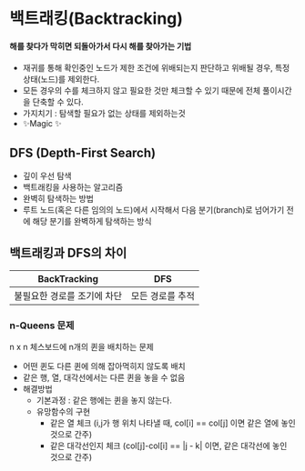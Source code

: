 # 백트래킹(Backtracking)
#### 해를 찾다가 막히면 되돌아가서 다시 해를 찾아가는 기법
- 재귀를 통해 확인중인 노드가 제한 조건에 위배되는지 판단하고 위배될 경우, 특정 상태(노드)를 제외한다.
- 모든 경우의 수를 체크하지 않고 필요한 것만 체크할 수 있기 때문에 전체 풀이시간을 단축할 수 있다.
- 가지치기 : 탐색할 필요가 없는 상태를 제외하는것
- ✨Magic ✨

## DFS (Depth-First Search)
- 깊이 우선 탐색
- 백트래킹을 사용하는 알고리즘
- 완벽히 탐색하는 방법
- 루트 노드(혹은 다른 임의의 노드)에서 시작해서 다음 분기(branch)로 넘어가기 전에 해당 분기를 완벽하게 탐색하는 방식


## 백트래킹과 DFS의 차이

| BackTracking | DFS |
| ------ | ------ |
| 불필요한 경로를 조기에 차단 | 모든 경로를 추적 |


### n-Queens 문제
 n x n 체스보드에 n개의 퀸을 배치하는 문제
- 어떤 퀸도 다른 퀸에 의해 잡아먹히지 않도록 배치
- 같은 행, 열, 대각선에서는 다른 퀸을 놓을 수 없음
- 해결방법
   - 기본과정 : 같은 행에는 퀸을 놓지 않는다.
   - 유망함수의 구현
      - 같은 열 체크 (i,j가 행 위치 나타낼 때, col[i] == col[j] 이면 같은 열에 놓인 것으로 간주)
      - 같은 대각선인지 체크 (col[j]-col[i] == |j - k| 이면, 같은 대각선에 놓인 것으로 간주)